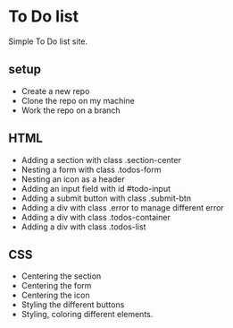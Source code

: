 # To Do list

Simple To Do list site.

## setup

- Create a new repo
- Clone the repo on my machine
- Work the repo on a branch

## HTML

- Adding a section with class .section-center
- Nesting a form with class .todos-form
- Nesting an icon as a header
- Adding an input field with id #todo-input
- Adding a submit button with class .submit-btn
- Adding a div with class .error to manage different error
- Adding a div with class .todos-container
- Adding a div with class .todos-list

## CSS

- Centering the section
- Centering the form
- Centering the icon
- Styling the different buttons
- Styling, coloring different elements.
